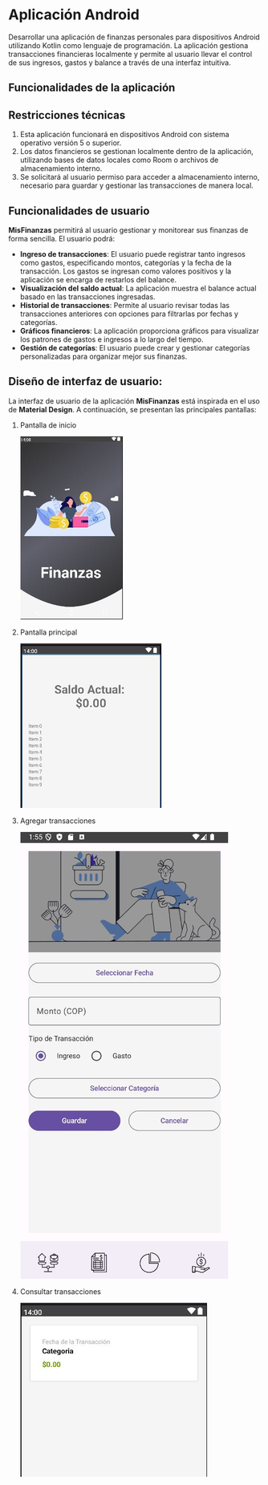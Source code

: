 # Aplicación Android

Desarrollar una aplicación de finanzas personales para dispositivos Android utilizando Kotlin como lenguaje de programación. 
La aplicación gestiona transacciones financieras localmente y permite al usuario llevar el control de sus ingresos, gastos y balance a través de una interfaz intuitiva.

## Funcionalidades de la aplicación

## Restricciones técnicas
1. Esta aplicación funcionará en dispositivos Android con sistema operativo versión 5 o superior.
2. Los datos financieros se gestionan localmente dentro de la aplicación, utilizando bases de datos locales como Room o archivos de almacenamiento interno.
3. Se solicitará al usuario permiso para acceder a almacenamiento interno, necesario para guardar y gestionar las transacciones de manera local.

## Funcionalidades de usuario
**MisFinanzas** permitirá al usuario gestionar y monitorear sus finanzas de forma sencilla. El usuario podrá:

- **Ingreso de transacciones**: El usuario puede registrar tanto ingresos como gastos, especificando montos, categorías y la fecha de la transacción. Los gastos se ingresan como valores positivos y la aplicación se encarga de restarlos del balance.
- **Visualización del saldo actual**: La aplicación muestra el balance actual basado en las transacciones ingresadas.
- **Historial de transacciones**: Permite al usuario revisar todas las transacciones anteriores con opciones para filtrarlas por fechas y categorías.
- **Gráficos financieros**: La aplicación proporciona gráficos para visualizar los patrones de gastos e ingresos a lo largo del tiempo.
- **Gestión de categorías**: El usuario puede crear y gestionar categorías personalizadas para organizar mejor sus finanzas.

## Diseño de interfaz de usuario:

La interfaz de usuario de la aplicación **MisFinanzas** está inspirada en el uso de **Material Design**. A continuación, se presentan las principales pantallas:

1. Pantalla de inicio

   ![Pantalla de inicio](imagenes/intro.JPG)

2. Pantalla principal

   ![Pantalla principal](imagenes/saldo_actual.JPG)

3. Agregar transacciones 

   ![Transacciones](imagenes/transacciones.JPG)

4. Consultar transacciones 

   ![Historial](imagenes/historial.JPG)





